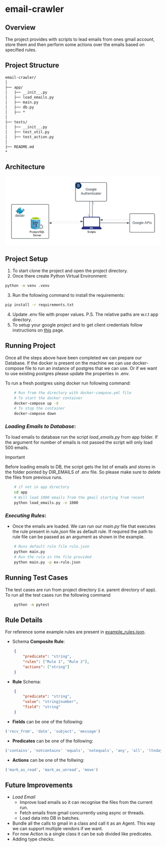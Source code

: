# email-crawler

## Overview
The project provides with scripts to lead emails from ones gmail account, store them and then perform some actions over the emails based on specified rules.

## Project Structure
```
email-crawler/
│
├── app/
│   ├── __init__.py
│   ├── load_emails.py
│   ├── main.py
│   ├── db.py
│   ├── *
│
├── tests/
│   ├── __init__.py
│   ├── test_util.py
│   ├── test_action.py
│
├── README.md
*
```

## Architecture

<img src="./arch.png" alt="Architecture" width="720"/>

## Project Setup
1. To start clone the project and open the project directory.
2. Once there create Python Virtual Environment: 
```bash 
python -m venv .venv
```
3. Run the following command to install the requirements:
```bash
pip install -r requirements.txt
```
4. Update .env file with proper values. P.S. The relative paths are w.r.t app directory.
5. To setup your google project and to get client credentials follow instructions on [this](https://developers.google.com/gmail/api/quickstart/python) page.

## Running Project
Once all the steps above have been completed we can prepare our Database. If the docker is present on the machine we can use docker-compose file to run an instance of postgres that we can use. Or if we want to use existing postgres please update the properties in .env.

To run a fresh postgres using docker run following command:
```bash
    # Run from the directory with docker-compose.yml file
    # To start the docker container
    docker-compose up -d
    # To stop the container
    docker-compose down
```

### *Loading Emails to Database*: 
To load emails to database run the script *load_emails.py* from app folder. If the argument for number of emails is not passed the script will only load 500 emails.
> [!IMPORTANT]
> Before loading emails to DB, the script gets the list of emails and stores in the folder pointed by DIR_EMAILS of .env file. So please make sure to delete the files from previous runs.

```bash
    # if not in app directory
    cd app
    # Will load 1000 emails from the gmail starting from recent
    python load_emails.py -n 1000
```
### *Executing Rules*:
- Once the emails are loaded. We can run our *main.py* file that executes the rule present in *rule.json* file as default rule. If required the path to rule file can be passed as an argument as shown in the example.
```bash
    # Runs default rule file rule.json
    python main.py
    # Run the rule in the file provided
    python main.py -p ex-rule.json
```

## Running Test Cases
The test cases are run from project directory (i.e. parent directory of app). To run all the test cases run the following command
```bash
    python -m pytest
```

## Rule Details
For reference some example rules are present in [example_rules.json](./app/example_rules.json).
- Schema **Composite Rule**:
```json
    {
        "predicate": "string",
        "rules": ["Rule 1", "Rule 2"],
        "actions": ["string"]
    }
```
- **Rule** Schema:
```json
    {
        "predicate": "string",
        "value": "string|number",
        "field": "string"
    }
```
- **Fields** can be one of the following:
```python
('recv_from', 'date', 'subject', 'message')
```
- **Predicates** can be one of the following:
```python
('contains', 'notcontains' 'equals', 'notequals', 'any', 'all', 'ltndays', 'gtndays')
```
- **Actions** can be one of the follwing: 
```python
('mark_as_read', 'mark_as_unread', 'move')
```


## Future Improvements
- *Load Email*
    - Improve load emails so it can recognise the files from the current run.
    - Fetch emails from gmail concurrently using async or threads.
    - Load data into DB in batches.
- Bundle all the calls to gmail in a class and call it as an Agent. This way we can support multiple vendors if we want.
- For now Action is a single class it can be sub divided like predicates.
- Adding type checks.